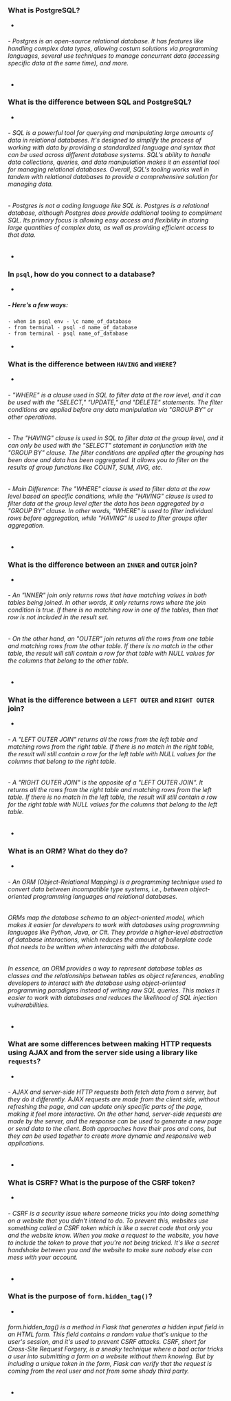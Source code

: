 ### What is PostgreSQL?

-

###### - Postgres is an open-source relational database. It has features like handling complex data types, allowing costum solutions via programming languages, several use techniques to manage concurrent data (accessing specific data at the same time), and more.

-

### What is the difference between SQL and PostgreSQL?

-

###### - SQL is a powerful tool for querying and manipulating large amounts of data in relational databases. It's designed to simplify the process of working with data by providing a standardized language and syntax that can be used across different database systems. SQL's ability to handle data collections, queries, and data manipulation makes it an essential tool for managing relational databases. Overall, SQL's tooling works well in tandem with relational databases to provide a comprehensive solution for managing data.

###### - Postgres is not a coding language like SQL is. Postgres is a relational database, although Postgres does provide additional tooling to compliment SQL. Its primary focus is allowing easy access and flexibility in storing large quantities of complex data, as well as providing efficient access to that data.

-

### In `psql`, how do you connect to a database?

-

##### - Here's a few ways:

    - when in psql env - \c name_of_database
    - from terminal - psql -d name_of_database
    - from terminal - psql name_of_database

-

### What is the difference between `HAVING` and `WHERE`?

-

###### - "WHERE" is a clause used in SQL to filter data at the row level, and it can be used with the "SELECT," "UPDATE," and "DELETE" statements. The filter conditions are applied before any data manipulation via "GROUP BY" or other operations.

###### - The "HAVING" clause is used in SQL to filter data at the group level, and it can only be used with the "SELECT" statement in conjunction with the "GROUP BY" clause. The filter conditions are applied after the grouping has been done and data has been aggregated. It allows you to filter on the results of group functions like COUNT, SUM, AVG, etc.

###### - Main Difference: The "WHERE" clause is used to filter data at the row level based on specific conditions, while the "HAVING" clause is used to filter data at the group level after the data has been aggregated by a "GROUP BY" clause. In other words, "WHERE" is used to filter individual rows before aggregation, while "HAVING" is used to filter groups after aggregation.

-

### What is the difference between an `INNER` and `OUTER` join?

-

###### - An "INNER" join only returns rows that have matching values in both tables being joined. In other words, it only returns rows where the join condition is true. If there is no matching row in one of the tables, then that row is not included in the result set.

###### - On the other hand, an "OUTER" join returns all the rows from one table and matching rows from the other table. If there is no match in the other table, the result will still contain a row for that table with NULL values for the columns that belong to the other table.

-

### What is the difference between a `LEFT OUTER` and `RIGHT OUTER` join?

-

###### - A "LEFT OUTER JOIN" returns all the rows from the left table and matching rows from the right table. If there is no match in the right table, the result will still contain a row for the left table with NULL values for the columns that belong to the right table.

###### - A "RIGHT OUTER JOIN" is the opposite of a "LEFT OUTER JOIN". It returns all the rows from the right table and matching rows from the left table. If there is no match in the left table, the result will still contain a row for the right table with NULL values for the columns that belong to the left table.

-

### What is an ORM? What do they do?

-

###### - An ORM (Object-Relational Mapping) is a programming technique used to convert data between incompatible type systems, i.e., between object-oriented programming languages and relational databases.

###### ORMs map the database schema to an object-oriented model, which makes it easier for developers to work with databases using programming languages like Python, Java, or C#. They provide a higher-level abstraction of database interactions, which reduces the amount of boilerplate code that needs to be written when interacting with the database.

###### In essence, an ORM provides a way to represent database tables as classes and the relationships between tables as object references, enabling developers to interact with the database using object-oriented programming paradigms instead of writing raw SQL queries. This makes it easier to work with databases and reduces the likelihood of SQL injection vulnerabilities.

-

### What are some differences between making HTTP requests using AJAX and from the server side using a library like `requests`?

-

###### - AJAX and server-side HTTP requests both fetch data from a server, but they do it differently. AJAX requests are made from the client side, without refreshing the page, and can update only specific parts of the page, making it feel more interactive. On the other hand, server-side requests are made by the server, and the response can be used to generate a new page or send data to the client. Both approaches have their pros and cons, but they can be used together to create more dynamic and responsive web applications.

-

### What is CSRF? What is the purpose of the CSRF token?

-

###### - CSRF is a security issue where someone tricks you into doing something on a website that you didn't intend to do. To prevent this, websites use something called a CSRF token which is like a secret code that only you and the website know. When you make a request to the website, you have to include the token to prove that you're not being tricked. It's like a secret handshake between you and the website to make sure nobody else can mess with your account.

-

### What is the purpose of `form.hidden_tag()`?

-

###### form.hidden_tag() is a method in Flask that generates a hidden input field in an HTML form. This field contains a random value that's unique to the user's session, and it's used to prevent CSRF attacks. CSRF, short for Cross-Site Request Forgery, is a sneaky technique where a bad actor tricks a user into submitting a form on a website without them knowing. But by including a unique token in the form, Flask can verify that the request is coming from the real user and not from some shady third party.

-
